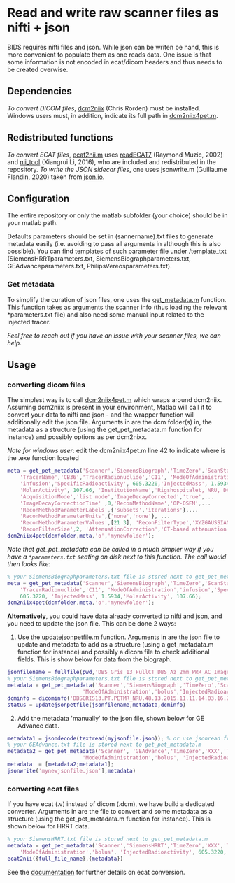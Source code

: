 # Read and write raw scanner files as nifti + json

BIDS requires nifti files and json. While json can be writen be hand, this is more convenient to populate them as one reads data. One issue is that some information is not encoded in ecat/dicom headers and thus needs to be created overwise.

## Dependencies

_To convert DICOM files_, [dcm2niix](https://www.nitrc.org/plugins/mwiki/index.php/dcm2nii:MainPage) (Chris Rorden) must be installed. Windows users must, in addition, indicate its full path in [dcm2niix4pet.m](https://github.com/openneuropet/PET2BIDS/blob/main/matlab/dcm2niix4pet.m#L42).

## Redistributed functions

 _To convert ECAT files_, [ecat2nii.m](https://github.com/openneuropet/PET2BIDS/blob/main/matlab/ecat2nii.m) uses [readECAT7](https://github.com/openneuropet/PET2BIDS/blob/main/matlab/readECAT7.m) (Raymond Muzic, 2002) and [nii_tool](https://github.com/xiangruili/dicm2nii) (Xiangrui Li, 2016), who are included and redistributed in the repository. _To write the JSON sidecar files_, one uses jsonwrite.m (Guillaume Flandin, 2020) taken from [json.io](https://github.com/gllmflndn/JSONio). 

## Configuration

The entire repository or only the matlab subfolder (your choice) should be in your matlab path.  

Defaults parameters should be set in (sannername).txt files to generate metadata easily (i.e. avoiding to pass all arguments in although this is also possible). You can find templates of such parameter file under /template_txt (SiemensHRRTparameters.txt, SiemensBiographparameters.txt, GEAdvanceparameters.txt,  PhilipsVereosparameters.txt).

### Get metadata

To simplify the curation of json files, one uses the [get_metadata.m](https://github.com/openneuropet/PET2BIDS/blob/main/matlab/get_pet_metadata.m) function. This function takes as arguments the scanner info (thus loading the relevant *parameters.txt file) and also need some manual input related to the injected tracer.  
  
_Feel free to reach out if you have an issue with your scanner files, we can help_.

## Usage

### converting dicom files

The simplest way is to call [dcm2niix4pet.m](https://github.com/openneuropet/PET2BIDS/blob/main/matlab/dcm2niix4pet.m) which wraps around dcm2niix. Assuming dcm2niix is present in your environment, Matlab will call it to convert your data to nifti and json - and the wrapper function will additionally edit the json file. Arguments in are the dcm folder(s) in, the metadata as a structure (using the get_pet_metadata.m function for instance) and possibly options as per dcm2nixx.  

_Note for windows user_: edit the dcm2niix4pet.m line 42 to indicate where is the .exe function located

```matlab
meta = get_pet_metadata('Scanner','SiemensBiograph','TimeZero','ScanStart',...
    'TracerName','CB36','TracerRadionuclide','C11', 'ModeOfAdministration',...
    'infusion','SpecificRadioactivity', 605.3220,'InjectedMass', 1.5934,...
    'MolarActivity', 107.66, 'InstitutionName','Rigshospitalet, NRU, DK',...
    'AcquisitionMode','list mode','ImageDecayCorrected','true',...
    'ImageDecayCorrectionTime' ,0,'ReconMethodName','OP-OSEM',...
    'ReconMethodParameterLabels',{'subsets','iterations'},...
    'ReconMethodParameterUnits',{'none','none'}, ...
    'ReconMethodParameterValues',[21 3], 'ReconFilterType','XYZGAUSSIAN',...
    'ReconFilterSize',2, 'AttenuationCorrection','CT-based attenuation correction');
dcm2niix4pet(dcmfolder,meta,'o','mynewfolder');
```  
_Note that get_pet_metadata can be called in a much simpler way if you have a `*parameters.txt` seating on disk next to this function. The call would then looks like:_

```matlab
% your SiemensBiographparameters.txt file is stored next to get_pet_metadata.m
meta = get_pet_metadata('Scanner','SiemensBiograph','TimeZero','ScanStart','TracerName','CB36',...
    'TracerRadionuclide','C11', 'ModeOfAdministration','infusion','SpecificRadioactivity', ...
    605.3220, 'InjectedMass', 1.5934,'MolarActivity', 107.66);
dcm2niix4pet(dcmfolder,meta,'o','mynewfolder');
```  

**Alternatively**, you could have data already converted to nifti and json, and you need to update the json file. This can be done 2 ways:

1. Use the [updatejsonpetfile.m](https://github.com/openneuropet/PET2BIDS/blob/main/matlab/updatejsonpetfile.m) function. Arguments in are the json file to update and metadata to add as a structure (using a get_metadata.m function for instance) and possibly a dicom file to check additional fields. This is show below for data from the biograph.

```matlab
jsonfilename = fullfile(pwd,'DBS_Gris_13_FullCT_DBS_Az_2mm_PRR_AC_Images_20151109090448_48.json')
% your SiemensBiographparameters.txt file is stored next to get_pet_metadata.m
metadata = get_pet_metadata('Scanner','SiemensBiograph','TimeZero','ScanStart','TracerName','AZ10416936','TracerRadionuclide','C11', ...
                        'ModeOfAdministration','bolus','InjectedRadioactivity', 605.3220,'InjectedMass', 1.5934,'MolarActivity', 107.66)
dcminfo = dicominfo('DBSGRIS13.PT.PETMR_NRU.48.13.2015.11.11.14.03.16.226.61519201.dcm')
status = updatejsonpetfile(jsonfilename,metadata,dcminfo)
```  

2. Add the metadata 'manually' to the json file, shown below for GE Advance data. 

```matlab
metadata1 = jsondecode(textread(myjsonfile.json)); % or use jsonread from the matlab BIDS library
% your GEAdvance.txt file is stored next to get_pet_metadata.m
metadata2 = get_pet_metadata('Scanner', 'GEAdvance','TimeZero','XXX','TracerName','DASB','TracerRadionuclide','C11', ...
                        'ModeOfAdministration','bolus', 'InjectedRadioactivity', 605.3220,'InjectedMass', 1.5934,'MolarActivity', 107.66)
metadata  = [metadata2;metadata1];                        
jsonwrite('mynewjsonfile.json'],metadata)                        
```  


### converting ecat files

If you have ecat (.v) instead of dicom (.dcm), we have build a dedicated converter. Arguments in are the file to convert and some metadata as a structure (using the get_pet_metadata.m function for instance). This is shown below for HRRT data.

```matlab
% your SiemensHRRT.txt file is stored next to get_pet_metadata.m
metadata = get_pet_metadata('Scanner','SiemensHRRT','TimeZero','XXX','TracerName','DASB','TracerRadionuclide','C11', ...
    'ModeOfAdministration','bolus', 'InjectedRadioactivity', 605.3220,'InjectedMass', 1.5934,'MolarActivity', 107.66)
ecat2nii({full_file_name},{metadata})
```  
See the [documentation](https://github.com/openneuropet/PET2BIDS/blob/main/matlab/unit_tests/Readme.md) for further details on ecat conversion.  

